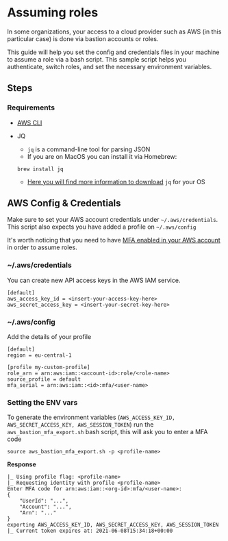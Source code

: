 # Assuming roles

In some organizations, your access to a cloud provider such as AWS (in this particular case) is done via bastion accounts or roles.

This guide will help you set the config and credentials files in your machine to assume a role via a bash script. This sample script helps you authenticate, switch roles, and set the necessary environment variables.

## Steps

### Requirements

* [AWS CLI](https://aws.amazon.com/cli/)
* JQ
    * `jq` is a command-line tool for parsing JSON
    * If you are on MacOS you can install it via Homebrew:

    ```
    brew install jq
    ```

    * [Here you will find more information to download](https://stedolan.github.io/jq/download/) `jq` for your OS

## AWS Config & Credentials

Make sure to set your AWS account credentials under `~/.aws/credentials`. This script also expects you have added a profile on `~/.aws/config`

It's worth noticing that you need to have [MFA enabled in your AWS account](https://docs.aws.amazon.com/IAM/latest/UserGuide/id_credentials_mfa_enable_virtual.html) in order to assume roles.

### ~/.aws/credentials

You can create new API access keys in the AWS IAM service.

```
[default]
aws_access_key_id = <insert-your-access-key-here>
aws_secret_access_key = <insert-your-secret-key-here>
```

### ~/.aws/config

Add the details of your profile

```
[default]
region = eu-central-1

[profile my-custom-profile]
role_arn = arn:aws:iam::<account-id>:role/<role-name>
source_profile = default
mfa_serial = arn:aws:iam::<id>:mfa/<user-name>
```

### Setting the ENV vars

To generate the environment variables (`AWS_ACCESS_KEY_ID, AWS_SECRET_ACCESS_KEY, AWS_SESSION_TOKEN`) run the `aws_bastion_mfa_export.sh` bash script, this will ask you to enter a MFA code

```
source aws_bastion_mfa_export.sh -p <profile-name>
```

**Response**

```
|_ Using profile flag: <profile-name>
|_ Requesting identity with profile <profile-name>
Enter MFA code for arn:aws:iam::<org-id>:mfa/<user-name>:
{
    "UserId": "...",
    "Account": "...",
    "Arn": "..."
}
exporting AWS_ACCESS_KEY_ID, AWS_SECRET_ACCESS_KEY, AWS_SESSION_TOKEN
|_ Current token expires at: 2021-06-08T15:34:18+00:00
```


